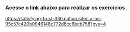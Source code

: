 ### Acesse o link abaixo para realizar os exercícios

https://satisfying-trust-330.notion.site/La-os-95c57c420b0946148c772d6cc6bcb758?pvs=4
